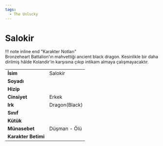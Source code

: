 ```yaml
---
tags:
  - The Unlucky
---  
```

# Salokir   
  
!!! note inline end "Karakter Notları"  
	Bronzeheart Battalion'ın mahvettiği ancient black dragon. Kesinlikle bir daha dirilmiş hâlde Kolandir'in karşısına çıkıp intikam almaya çalışmayacaktır.     
  
|  |  |  
|---|---|  
| **İsim** | Salokir |  
| **Soyadı** |  |  
| **Hizip** |  |  
| **Cinsiyet** | Erkek |  
| **Irk** | Dragon(Black) |  
| **Sınıf** |  |  
| **Kütük** |  |  
| **Münasebet** | Düşman - Ölü |  
| **Karakter Betimi** |  |  
  
  
